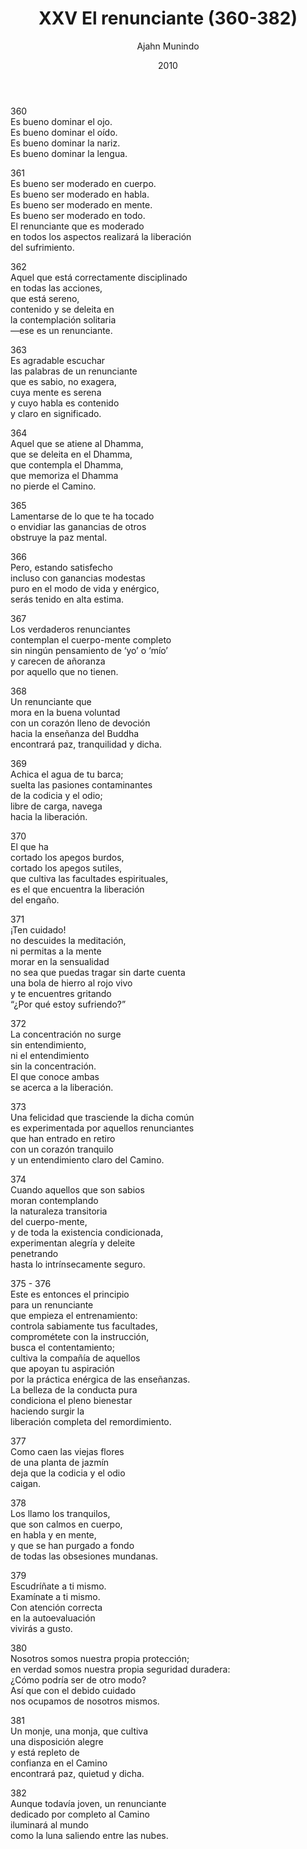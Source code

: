 ﻿---
author: "Ajahn Munindo"
title: "XXV El renunciante (360-382)"
booktitle: "Un Dhammapada para la Contemplación"
source: "https://forestsangha.org/teachings/books/un-dhammapada-para-la-contemplacion?language=Espa%C3%B1ol"
license: "BY-NC-ND"
publisher: "dhammamagga"
date: 2010
pubyear: 2010 
weight: 25
draft: false
googleAnalytics: UA-133551776-1
---  

360  
Es bueno dominar el ojo.  
Es bueno dominar el oído.  
Es bueno dominar la nariz.  
Es bueno dominar la lengua.  

361  
Es bueno ser moderado en cuerpo.  
Es bueno ser moderado en habla.  
Es bueno ser moderado en mente.  
Es bueno ser moderado en todo.  
El renunciante que es moderado  
en todos los aspectos realizará la liberación  
del sufrimiento.  

362  
Aquel que está correctamente disciplinado  
en todas las acciones,  
que está sereno,  
contenido y se deleita en  
la contemplación solitaria  
—ese es un renunciante.  

363  
Es agradable escuchar  
las palabras de un renunciante  
que es sabio, no exagera,  
cuya mente es serena  
y cuyo habla es contenido  
y claro en significado.   

364  
Aquel que se atiene al Dhamma,  
que se deleita en el Dhamma,  
que contempla el Dhamma,  
que memoriza el Dhamma  
no pierde el Camino.  

365  
Lamentarse de lo que te ha tocado  
o envidiar las ganancias de otros  
obstruye la paz mental.  

366  
Pero, estando satisfecho  
incluso con ganancias modestas  
puro en el modo de vida y enérgico,  
serás tenido en alta estima.  

367  
Los verdaderos renunciantes  
contemplan el cuerpo-mente completo  
sin ningún pensamiento de ‘yo’ o ‘mío’  
y carecen de añoranza  
por aquello que no tienen.  

368  
Un renunciante que  
mora en la buena voluntad  
con un corazón lleno de devoción  
hacia la enseñanza del Buddha  
encontrará paz, tranquilidad y dicha.  

369  
Achica el agua de tu barca;  
suelta las pasiones contaminantes  
de la codicia y el odio;  
libre de carga, navega  
hacia la liberación.  

370  
El que ha  
cortado los apegos burdos,  
cortado los apegos sutiles,  
que cultiva las facultades espirituales,  
es el que encuentra la liberación  
del engaño.  

371  
¡Ten cuidado!  
no descuides la meditación,  
ni permitas a la mente  
morar en la sensualidad  
no sea que puedas tragar sin darte cuenta  
una bola de hierro al rojo vivo  
y te encuentres gritando  
“¿Por qué estoy sufriendo?”  

372  
La concentración no surge  
sin entendimiento,  
ni el entendimiento  
sin la concentración.  
El que conoce ambas  
se acerca a la liberación.  

373  
Una felicidad que trasciende la dicha común  
es experimentada por aquellos renunciantes  
que han entrado en retiro  
con un corazón tranquilo  
y un entendimiento claro del Camino.   

374  
Cuando aquellos que son sabios  
moran contemplando  
la naturaleza transitoria  
del cuerpo-mente,  
y de toda la existencia condicionada,  
experimentan alegría y deleite  
penetrando  
hasta lo intrínsecamente seguro.  

375 - 376  
Este es entonces el principio  
para un renunciante  
que empieza el entrenamiento:  
controla sabiamente tus facultades,  
comprométete con la instrucción,  
busca el contentamiento;  
cultiva la compañía de aquellos  
que apoyan tu aspiración  
por la práctica enérgica de las enseñanzas.  
La belleza de la conducta pura  
condiciona el pleno bienestar  
haciendo surgir la   
liberación completa del remordimiento.  

377  
Como caen las viejas flores  
de una planta de jazmín  
deja que la codicia y el odio  
caigan.   

378  
Los llamo los tranquilos,  
que son calmos en cuerpo,  
en habla y en mente,  
y que se han purgado a fondo  
de todas las obsesiones mundanas.   

379  
Escudríñate a ti mismo.  
Examínate a ti mismo.  
Con atención correcta  
en la autoevaluación  
vivirás a gusto.  

380  
Nosotros somos nuestra propia protección;  
en verdad somos nuestra propia seguridad duradera:  
¿Cómo podría ser de otro modo?  
Así que con el debido cuidado  
nos ocupamos de nosotros mismos.  

381  
Un monje, una monja, que cultiva  
una disposición alegre  
y está repleto de  
confianza en el Camino  
encontrará paz, quietud y dicha.  

382  
Aunque todavía joven, un renunciante  
dedicado por completo al Camino  
iluminará al mundo  
como la luna saliendo entre las nubes.  
